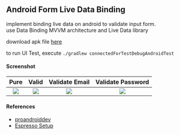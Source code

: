 ## Android Form Live Data Binding ##

implement binding live data on android to validate input form.  
use Data Binding MVVM architecture and Live Data library  

download apk file [here](https://www.dropbox.com/s/crqg9z9m7ze1h9x)

to run UI Test, execute `./gradlew connectedForTestDebugAndroidTest`

#### Screenshot
| Pure | Valid | Validate Email | Validate Password |
| :---: | :---: | :---: | :---: |
| ![](https://images2.imgbox.com/1a/67/T7KImO9h_o.png) | ![](https://images2.imgbox.com/74/7e/pLVSYDd7_o.png) | ![](https://images2.imgbox.com/8d/08/AKVCgCUm_o.png) | ![](https://images2.imgbox.com/e8/9c/k9bfjTg3_o.png) |

#### References ####
- [proandroiddev](https://proandroiddev.com/advanced-data-binding-binding-to-livedata-one-and-two-way-binding-dae1cd68530f)
- [Espresso Setup](https://developer.android.com/training/testing/espresso/setup)
